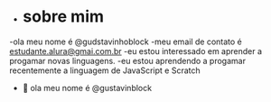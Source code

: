 - # sobre mim 
-ola meu nome é @gudstavinhoblock
-meu email de contato é estudante.alura@gmai.com.br
-eu estou interessado em aprender a progamar novas linguagens.
-eu estou aprendendo a progamar recentemente a linguagem  de JavaScript e Scratch
- 👋 ola meu nome é @gustavinblock
